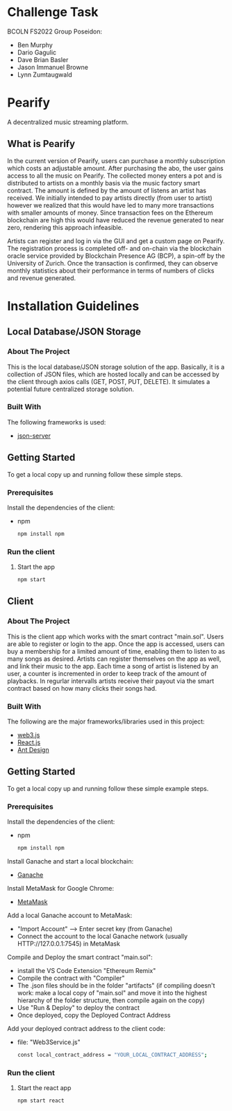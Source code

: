 # Challenge Task
BCOLN FS2022
Group Poseidon:
- Ben Murphy 
- Dario Gagulic
- Dave Brian Basler
- Jason Immanuel Browne
- Lynn Zumtaugwald



# Pearify
A decentralized music streaming platform.

## What is Pearify
In the current version of Pearify, users can purchase a monthly subscription which costs an adjustable amount. After purchasing the abo, the user gains access to all the music on Pearify. The collected money enters a pot and is distributed to artists on a monthly basis via the music factory smart contract. The amount is defined by the amount of listens an artist has received. We initially intended to pay artists directly (from user to artist) however we realized that this would have led to many more transactions with smaller amounts of money. Since transaction fees on the Ethereum blockchain are high this would have reduced the revenue generated to near zero, rendering this approach infeasible.

Artists can register and log in via the GUI and get a custom page on Pearify. The registration process is completed off- and on-chain via the blockchain oracle service provided by Blockchain Presence AG (BCP), a spin-off by the University of Zurich. Once the transaction is confirmed, they can observe monthly statistics about their performance in terms of numbers of clicks and revenue generated.


# Installation Guidelines
## Local Database/JSON Storage

<!-- ABOUT THE PROJECT -->
### About The Project

This is the local database/JSON storage solution of the app. Basically, it is a collection of JSON files, which are hosted locally and can be accessed by the client through axios calls (GET, POST, PUT, DELETE). It simulates a potential future centralized storage solution.

### Built With

The following frameworks is used:

* [json-server](https://www.npmjs.com/package/json-server)

<!-- GETTING STARTED -->
## Getting Started

To get a local copy up and running follow these simple steps.

### Prerequisites

Install the dependencies of the client:
* npm
  ```sh
  npm install npm
  ```
  
### Run the client

1. Start the app
   ```sh
   npm start
   ```
## Client

<!-- ABOUT THE PROJECT -->
### About The Project

This is the client app which works with the smart contract "main.sol". Users are able to register or login to the app. Once the app is accessed, users can buy a membership for a limited amount of time, enabling them to listen to as many songs as desired. Artists can register themselves on the app as well, and link their music to the app. Each time a song of artist is listened by an user, a counter is incremented in order to keep track of the amount of playbacks. In regurlar intervalls artists receive their payout via the smart contract based on how many clicks their songs had.

### Built With

The following are the major frameworks/libraries used in this project:

* [web3.js](https://web3js.readthedocs.io/en/v1.7.3/#)
* [React.js](https://reactjs.org/)
* [Ant Design](https://ant.design/)

<!-- GETTING STARTED -->
## Getting Started

To get a local copy up and running follow these simple example steps.

### Prerequisites

Install the dependencies of the client:
* npm
  ```sh
  npm install npm
  ```
Install Ganache and start a local blockchain:
* [Ganache](https://trufflesuite.com/ganache/)

Install MetaMask for Google Chrome:
* [MetaMask](https://chrome.google.com/webstore/detail/metamask/nkbihfbeogaeaoehlefnkodbefgpgknn)

Add a local Ganache account to MetaMask:
* "Import Account" --> Enter secret key (from Ganache)
* Connect the account to the local Ganache network (usually HTTP://127.0.0.1:7545) in MetaMask

Compile and Deploy the smart contract "main.sol":
* install the VS Code Extension "Ethereum Remix"
* Compile the contract with "Compiler"
* The .json files should be in the folder "artifacts" (if compiling doesn't work: make a local copy of "main.sol" and move it into the highest hierarchy of the folder structure, then compile again on the copy)
* Use "Run & Deploy" to deploy the contract
* Once deployed, copy the Deployed Contract Address

Add your deployed contract address to the client code:
* file: "Web3Service.js"
  ```sh
  const local_contract_address = "YOUR_LOCAL_CONTRACT_ADDRESS";
  ```
  
### Run the client

1. Start the react app
   ```sh
   npm start react
   ```
